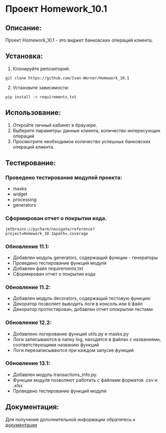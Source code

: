 # Проект Homework_10.1

## Описание:

Проект Homework_10.1 - это виджет банковских операций клиента.

## Установка:

1. Клонируйте репозиторий:
```
git clone https://github.com/Ivan-Werner/Homework_10.1
```
2. Установите зависимости:
```
pip install -r requirements.txt
```
## Использование:

1. Откройте личный кабинет в браузере.
2. Выберите параметры: данные клиента, количество интересующих операций
3. Просмотрите необходимое количество успешных банковских операций клиента.

## Тестирование:

### Проведено тестирование модулей проекта:
* masks
* widget
* processing 
* generators
### Сформирован отчет о покрытии кода.

```
jetbrains://pycharm/navigate/reference?project=Homework_10.1&path=.coverage
```
### Обновление 11.1:
* Добавлен модуль generators, содержащий функции - генераторы
* Проведено тестирование функций модуля
* Добавлен файл requirements.txt
* Сформирован отчет о покрытии кода

### Обновление 11.2:
* Добавлен модуль decorators, содержащий тестовую функцию 
* Декоратор позволяет выводить логи в консоль или в файл
* Декоратор протестирован, добавлен отчет опокрытии тестами

### Обновление 12.2:
* Добавлено логирование функций utils.py и masks.py
* Логи записываются в папку log, находятся в файлах с названиями, соответствующими названию функций
* Логи перезаписываются при каждом запуске функций

### Обновление 13.1:
* Добавлен модуль transactions_info.py.
* Функции модуля позволяют работать с файлами форматов .csv и .xlsx
* Проведено тестирование функций модуля


## Документация:

Для получения дополнительной информации обратитесь к [документации](docs/README.md)
